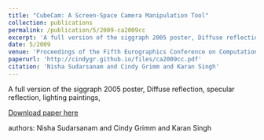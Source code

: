 ```yaml
---
title: "CubeCam: A Screen-Space Camera Manipulation Tool"
collection: publications
permalink: /publication/5/2009-ca2009cc
excerpt: 'A full version of the siggraph 2005 poster, Diffuse reflection,  specular reflection,  lighting paintings, '
date: 5/2009
venue: 'Proceedings of the Fifth Eurographics Conference on Computational Aesthetics in Graphics,  Visualization and Imaging'
paperurl: 'http://cindygr.github.io/files/ca2009cc.pdf'
citation: 'Nisha Sudarsanam and Cindy Grimm and Karan Singh'
---
```

A full version of the siggraph 2005 poster, Diffuse reflection,  specular reflection,  lighting paintings, 

[Download paper here](http://cindygr.github.io/files/ca2009cc.pdf)

authors: Nisha Sudarsanam and Cindy Grimm and Karan Singh